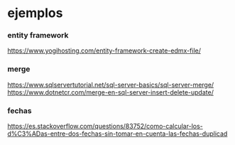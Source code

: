 

# ejemplos


### entity framework
https://www.yogihosting.com/entity-framework-create-edmx-file/

### merge
https://www.sqlservertutorial.net/sql-server-basics/sql-server-merge/
https://www.dotnetcr.com/merge-en-sql-server-insert-delete-update/

### fechas
https://es.stackoverflow.com/questions/83752/como-calcular-los-d%C3%ADas-entre-dos-fechas-sin-tomar-en-cuenta-las-fechas-duplicad